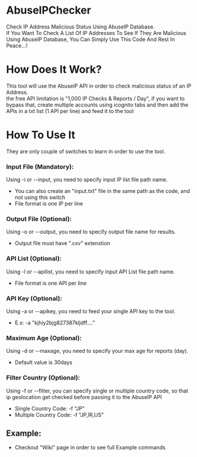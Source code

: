# AbuseIPChecker
Check IP Address Malicious Status Using AbuseIP Database.<br/>
If You Want To Check A List Of IP Addresses To See If They Are Malicious Using AbuseIP Database, You Can Simply Use This Code And Rest In Peace...!

# How Does It Work?
This tool will use the AbuseIP API in order to check malicious status of an IP Address.<br/>
the free API limitation is "1,000 IP Checks & Reports / Day", if you want to bypass that, create multiple accounts using icognito tabs
and then add the APIs in a txt list (1 API per line) and feed it to the tool

# How To Use It
They are only couple of switches to learn in order to use the tool.<br/>

### Input File (Mandatory):
Using -i or --input, you need to specify input IP list file path name.<br/>
* You can also create an "input.txt" file in the same path as the code, and not using this switch 
* File format is one IP per line

### Output File (Optional):
Using -o or --output, you need to specify output file name for results.<br/>
* Output file must have ".csv" extenstion

### API List (Optional):
Using -l or --apilist, you need to specify input API List file path name.<br/>
* File format is one API per line

### API Key (Optional):
Using -a or --apikey, you need to feed your single API key to the tool.<br/>
* E.x: -a "kjhiy2bjg827387kljdff...."

### Maximum Age (Optional):
Using -d or --maxage, you need to specify your max age for reports (day).<br/>
* Default value is 30days

### Filter Country (Optional):
Using -f or --filter, you can specify single or multiple country code, so that ip geolocation get checked before passing it to the AbuseIP API
* Single Country Code: -f "JP"
* Multiple Country Code: -f "JP,IR,US"

## Example:
* Checkout "Wiki" page in order to see full Example commands
